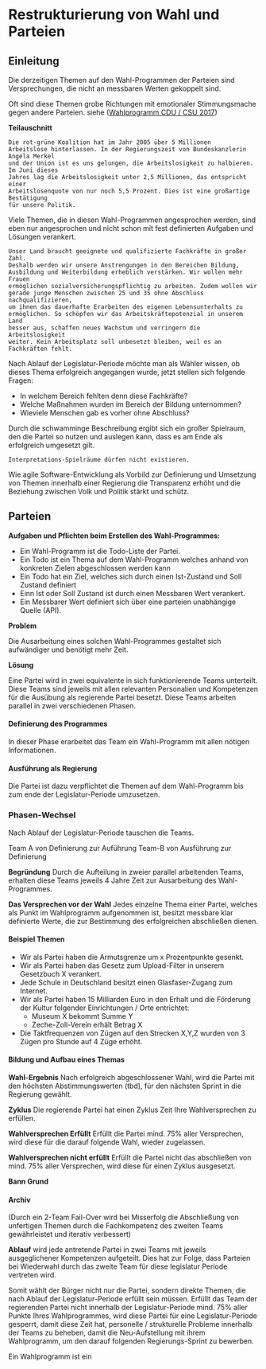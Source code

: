 # Restrukturierung von Wahl und Parteien

## Einleitung

Die derzeitigen Themen auf den Wahl-Programmen der Parteien sind Versprechungen, die nicht an messbaren Werten gekoppelt sind. 

Oft sind diese Themen grobe Richtungen mit emotionaler Stimmungsmache gegen andere Parteien. siehe ([Wahlprogramm CDU / CSU 2017](https://www.cdu.de/system/tdf/media/dokumente/170703regierungsprogramm2017.pdf?file=1)) 


**Teilauschnitt**
```
Die rot-grüne Koalition hat im Jahr 2005 über 5 Millionen
Arbeitslose hinterlassen. In der Regierungszeit von Bundeskanzlerin Angela Merkel
und der Union ist es uns gelungen, die Arbeitslosigkeit zu halbieren. Im Juni dieses 
Jahres lag die Arbeitslosigkeit unter 2,5 Millionen, das entspricht einer
Arbeitslosenquote von nur noch 5,5 Prozent. Dies ist eine großartige Bestätigung
für unsere Politik.
```

Viele Themen, die in diesen Wahl-Programmen angesprochen werden, sind eben nur angesprochen und nicht schon mit fest definierten Aufgaben und Lösungen verankert.

```
Unser Land braucht geeignete und qualifizierte Fachkräfte in großer Zahl.
Deshalb werden wir unsere Anstrengungen in den Bereichen Bildung, Ausbildung und Weiterbildung erheblich verstärken. Wir wollen mehr Frauen
ermöglichen sozialversicherungspflichtig zu arbeiten. Zudem wollen wir gerade junge Menschen zwischen 25 und 35 ohne Abschluss nachqualifizieren,
um ihnen das dauerhafte Erarbeiten des eigenen Lebensunterhalts zu
ermöglichen. So schöpfen wir das Arbeitskräftepotenzial in unserem Land
besser aus, schaffen neues Wachstum und verringern die Arbeitslosigkeit
weiter. Kein Arbeitsplatz soll unbesetzt bleiben, weil es an Fachkräften fehlt.
```
Nach Ablauf der Legislatur-Periode möchte man als Wähler wissen, ob dieses Thema erfolgreich angegangen wurde, jetzt stellen sich folgende Fragen:

- In welchem Bereich fehlten denn diese Fachkräfte? 
- Welche Maßnahmen wurden im Bereich der Bildung unternommen?
- Wieviele Menschen gab es vorher ohne Abschluss?

Durch die schwamminge Beschreibung ergibt sich ein großer Spielraum, den die Partei so nutzen und auslegen kann, dass es am Ende als erfolgreich umgesetzt gilt. 

```
Interpretations-Spielräume dürfen nicht existieren.
```

Wie agile Software-Entwicklung als Vorbild zur Definierung und Umsetzung von Themen innerhalb einer Regierung die Transparenz erhöht und die Beziehung zwischen Volk und Politik stärkt und schütz.

## Parteien

**Aufgaben und Pflichten beim Erstellen des Wahl-Programmes:**
- Ein Wahl-Programm ist die Todo-Liste der Partei.
- Ein Todo ist ein Thema auf dem Wahl-Programm welches anhand von konkreten Zielen abgeschlossen werden kann
- Ein Todo hat ein Ziel, welches sich durch einen Ist-Zustand und Soll Zustand definiert
- Einn Ist oder Soll Zustand ist durch einen Messbaren Wert verankert.
- Ein Messbarer Wert definiert sich über eine parteien unabhängige Quelle (API).

**Problem**

Die Ausarbeitung eines solchen Wahl-Programmes gestaltet sich aufwändiger und benötigt mehr Zeit. 

**Lösung**

Eine Partei wird in zwei equivalente in sich funktionierende Teams unterteilt.
Diese Teams sind jeweils mit allen relevanten Personalien und Kompetenzen für die Ausübung als regierende Partei besetzt.
Diese Teams arbeiten parallel in zwei verschiedenen Phasen.

#### Definierung des Programmes
In dieser Phase erarbeitet das Team ein Wahl-Programm mit allen nötigen Informationen.

#### Ausführung als Regierung
Die Partei ist dazu verpflichtet die Themen auf dem Wahl-Programm bis zum ende der Legislatur-Periode umzusetzen.

### Phasen-Wechsel
Nach Ablauf der Legislatur-Periode tauschen die Teams.

Team A von Definierung zur Auführung
Team-B von Ausführung zur Definierung

**Begründung**
Durch die Aufteilung in zweier parallel arbeitenden Teams, erhalten diese Teams jeweils 4 Jahre Zeit zur Ausarbeitung des Wahl-Programmes. 

**Das Versprechen vor der Wahl**
Jedes einzelne Thema einer Partei, welches als Punkt im Wahlprogramm aufgenommen ist, besitzt messbare klar definierte Werte, die zur
Bestimmung des erfolgreichen abschließen dienen.

#### Beispiel Themen
- Wir als Partei haben die Armutsgrenze um x Prozentpunkte gesenkt.
- Wir als Partei haben das Gesetz zum Upload-Filter in unserem Gesetzbuch X verankert.
- Jede Schule in Deutschland besitzt einen Glasfaser-Zugang zum Internet.
- Wir als Partei haben 15 Milliarden Euro in den Erhalt und die Förderung der Kultur folgender Einrichtungen / Orte entrichtet:
  - Museum X bekommt Summe Y
  - Zeche-Zoll-Verein erhält Betrag X
- Die Taktfrequenzen von Zügen auf den Strecken X,Y,Z wurden von 3 Zügen pro Stunde auf 4 Züge erhöht.

#### Bildung und Aufbau eines Themas

**Wahl-Ergebnis**
Nach erfolgreich abgeschlossener Wahl, wird die Partei mit den höchsten Abstimmungswerten (tbd), für den nächsten Sprint in die Regierung gewählt.

**Zyklus**
Die regierende Partei hat einen Zyklus Zeit Ihre Wahlversprechen zu erfüllen.

**Wahlversprechen Erfüllt**
Erfüllt die Partei mind. 75% aller Versprechen, wird diese für die darauf folgende Wahl, wieder zugelassen.

**Wahlversprechen nicht erfüllt**
Erfüllt die Partei nicht das abschließen von mind. 75% aller Versprechen, wird diese für einen Zyklus ausgesetzt.

**Bann Grund**

#### Archiv

(Durch ein 2-Team Fail-Over wird bei Misserfolg die Abschließung von unfertigen Themen durch die Fachkompetenz des zweiten Teams gewährleistet und iterativ verbessert)

**Ablauf**
wird jede antretende Partei in zwei Teams mit jeweils ausgeglichener Kompetenzen aufgeteilt. Dies hat zur Folge, dass Parteien bei Wiederwahl durch das zweite Team für diese legislatur Periode vertreten wird.

Somit wählt der Bürger nicht nur die Partei, sondern direkte Themen, die nach Ablauf der Legislatur-Periode erfüllt sein müssen.
Erfüllt das Team der regierenden Partei nicht innerhalb der Legislatur-Periode mind. 75% aller Punkte Ihres Wahlprogrammes, wird diese Partei für eine Legislatur-Periode gesperrt, damit diese Zeit hat, personelle / strukturelle Probleme innerhalb der Teams zu beheben,
damit die Neu-Aufstellung mit ihrem Wahlprogramm, um den darauf folgenden Regierungs-Sprint zu bewerben.

Ein Wahlprogramm ist ein

